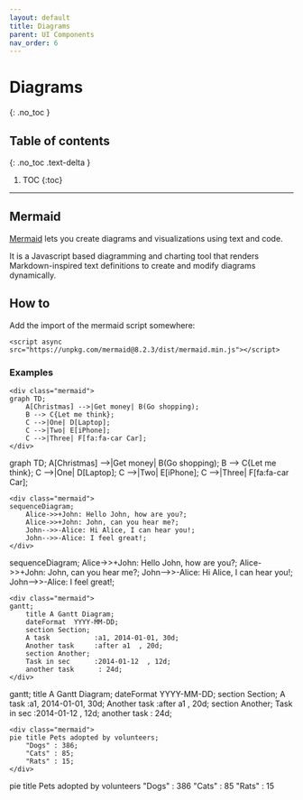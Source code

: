 ```yaml
---
layout: default
title: Diagrams
parent: UI Components
nav_order: 6
---
```


<!-- prettier-ignore-start -->
# Diagrams
{: .no_toc }
<!-- prettier-ignore-end -->

<!-- prettier-ignore-start -->
## Table of contents
{: .no_toc .text-delta }
<!-- prettier-ignore-end -->

<!-- prettier-ignore-start -->

1. TOC
{:toc}
<!-- prettier-ignore-end -->

---

## Mermaid

[Mermaid](https://mermaid-js.github.io/mermaid/#/) lets you create diagrams and visualizations using text and code.

It is a Javascript based diagramming and charting tool that renders Markdown-inspired text definitions to create and modify diagrams dynamically.

## How to

Add the import of the mermaid script somewhere:

```
<script async src="https://unpkg.com/mermaid@8.2.3/dist/mermaid.min.js"></script>
```

### Examples

```
<div class="mermaid">
graph TD;
    A[Christmas] -->|Get money| B(Go shopping);
    B --> C{Let me think};
    C -->|One| D[Laptop];
    C -->|Two| E[iPhone];
    C -->|Three| F[fa:fa-car Car];
</div>
```

<div class="mermaid">
graph TD;
    A[Christmas] -->|Get money| B(Go shopping);
    B --> C{Let me think};
    C -->|One| D[Laptop];
    C -->|Two| E[iPhone];
    C -->|Three| F[fa:fa-car Car];
</div>

```
<div class="mermaid">
sequenceDiagram;
    Alice->>+John: Hello John, how are you?;
    Alice->>+John: John, can you hear me?;
    John-->>-Alice: Hi Alice, I can hear you!;
    John-->>-Alice: I feel great!;
</div>
```

<div class="mermaid">
sequenceDiagram;
    Alice->>+John: Hello John, how are you?;
    Alice->>+John: John, can you hear me?;
    John-->>-Alice: Hi Alice, I can hear you!;
    John-->>-Alice: I feel great!;
</div>

```
<div class="mermaid">
gantt;
    title A Gantt Diagram;
    dateFormat  YYYY-MM-DD;
    section Section;
    A task           :a1, 2014-01-01, 30d;
    Another task     :after a1  , 20d;
    section Another;
    Task in sec      :2014-01-12  , 12d;
    another task      : 24d;
</div>
```

<div class="mermaid">
gantt;
    title A Gantt Diagram;
    dateFormat  YYYY-MM-DD;
    section Section;
    A task           :a1, 2014-01-01, 30d;
    Another task     :after a1  , 20d;
    section Another;
    Task in sec      :2014-01-12  , 12d;
    another task      : 24d;
</div>

```
<div class="mermaid">
pie title Pets adopted by volunteers;
    "Dogs" : 386;
    "Cats" : 85;
    "Rats" : 15;
</div>
```

<div class="mermaid">
pie title Pets adopted by volunteers
    "Dogs" : 386
    "Cats" : 85
    "Rats" : 15
</div>

<!-- Import mermaid js package to create mermaid diagrams -->
<script async src="https://unpkg.com/mermaid@8.2.3/dist/mermaid.min.js"></script>
